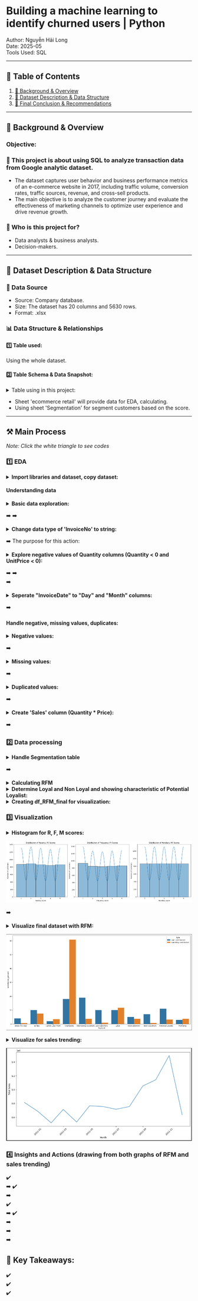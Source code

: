 # Building a machine learning to identify churned users | Python
Author: Nguyễn Hải Long  
Date: 2025-05  
Tools Used: SQL 

---

## 📑 Table of Contents  
1. [📌 Background & Overview](#-background--overview)  
2. [📂 Dataset Description & Data Structure](#-dataset-description--data-structure)  
3. [🔎 Final Conclusion & Recommendations](#-final-conclusion--recommendations)

---

## 📌 Background & Overview  

### Objective:
### 📖 This project is about using SQL to analyze transaction data from Google analytic dataset.  

- The dataset captures user behavior and business performance metrics of an e-commerce website in 2017, including traffic volume, conversion rates, traffic sources, revenue, and cross-sell products.  
- The main objective is to analyze the customer journey and evaluate the effectiveness of marketing channels to optimize user experience and drive revenue growth.  

### 👤 Who is this project for?  

- Data analysts & business analysts.  
- Decision-makers.

---

## 📂 Dataset Description & Data Structure  

### 📌 Data Source  
- Source: Company database.  
- Size: The dataset has 20 columns and 5630 rows.
- Format: .xlsx  

### 📊 Data Structure & Relationships  
#### 1️⃣ Table used: 
Using the whole dataset.  

#### 2️⃣ Table Schema & Data Snapshot:  
<details>
 <summary>Table using in this project:</summary>

| Field Name | Data Type |
|------------|-----------|
| CustomerID | int64 |
| Churn | int64 |
| Tenure | float64 |
| PreferredLoginDevice | object |
| CityTier | int64 |
| WarehouseToHome | float64 |
| PreferredPaymentMode | object |
| Gender | object |
| HourSpendOnApp | float64 |
| NumberOfDeviceRegistered | int64 |
| PreferredOrderCat | object |
| SatisfactionScore | int64 |
| MaritalStatus | object |
| NumberOfAddress | int64 |
| Complain | int64 |
| OrderAmountHikeFromlastYear | float64 |
| CouponUsed | float64 |
| OrderCount | float64 |
| DaySinceLastOrder | float64 |
| CashbackAmount | float64 |

</details>

- Sheet 'ecommerce retail' will provide data for EDA, calculating.  
- Using sheet 'Segmentation' for segment customers based on the score.

---

## ⚒️ Main Process  

*Note: Click the white triangle to see codes*  

### 1️⃣ EDA
<details>
 <summary><strong>Import libraries and dataset, copy dataset:</strong></summary>
  
  ```python

  !pip install category_encoders

  # import libraries
  import pandas as pd
  import numpy as np
  from google.colab import drive
  import math
  import category_encoders as ce
  from sklearn.model_selection import train_test_split
  from sklearn.preprocessing import MinMaxScaler
  from sklearn.linear_model import LogisticRegression
  from sklearn.ensemble import RandomForestClassifier
  from sklearn.metrics import balanced_accuracy_score
  from sklearn.metrics import confusion_matrix, ConfusionMatrixDisplay
  from sklearn.metrics import f1_score, recall_score, precision_score, accuracy_score
  from sklearn.model_selection import GridSearchCV
  from sklearn.metrics import mean_squared_error, r2_score
  from sklearn.decomposition import PCA
  from sklearn.cluster import KMeans
  from sklearn.metrics import silhouette_score
  import matplotlib.pyplot as plt
  import seaborn as sns
  
  # import excel files
  drive.mount('/content/drive')
  path = '/content/drive/MyDrive/DAC K34/Machine Learning/Final project/churn_prediction.xlsx'
  
  df = pd.read_excel(path)
  
  ```
</details>  

#### Understanding data    

<details>
 <summary><strong>Basic data exploration:</strong></summary>

 ```python
 df.head()
 
 # show rows and columns count
 print(f'Rows count: {df.shape[0]}\nColums count: {df.shape[1]}')
```

![]()

```python
 # show data type
 df.info()
```

![]()

```python
 # further checking on columns
 df.describe()
```

| | CustomerID | Churn | Tenure | CityTier | WarehouseToHome | HourSpendOnApp | NumberOfDeviceRegistered | SatisfactionScore | NumberOfAddress | Complain | OrderAmountHikeFromlastyear | CouponUsed | OrderCount | DaySinceLastOrder | CashbackAmount |
|------------|-----------|-----------|-----------|-----------|-----------|-----------|-----------|-----------|-----------|-----------|-----------|-----------|-----------|-----------|-----------|
| count | 5630 | 5630 | 5366 | 5630 | 5379 | 5375 | 5630 | 5630 | 5630 | 5630 | 5365 | 5374 | 5372 | 5323 | 5630 |
| mean | 52815.5 | 0.168384 | 10.189899 | 1.654707 | 15.639896 | 2.931535 | 3.688988 | 3.066785 | 4.214032 | 0.284902 | 15.707922 | 1.751023 | 3.008004 | 4.543491 | 177.223030 |
| std | 1625.385339 | 0.374240 | 8.557241 | 0.915389 | 8.531475 | 0.721926 | 1.023999 | 1.380194 | 2.583586 | 0.451408 | 3.675485 | 1.894621 | 2.939680 | 3.654433 | 49.207036 |
| min | 5001 | 0 | 0 | 1 | 5 | 0 | 1 | 1 | 1 | 0 | 11 | 0 | 1 | 0 | 0 |
| 25% | 51408.25 | 0 | 2 | 1 | 9 | 2 | 3 | 2 | 2 | 0 | 13 | 1 | 1 | 2 | 145.77 |
| 50% | 52815.5 | 0 |
| 75% | 54222.75 | 0 |
| max | 55630 | 0 |

```python
 # check null values
 df.isnull().sum()
 
 # checking unique values
 ## percentage of unique values
 num_unique = df.nunique().sort_values()
 print('---Percentage of unique values (%)---')
 print(100/num_unique)
 
 # check missing data
 missing_value = df.isnull().sum().sort_values(ascending = False)
 missing_percent = df.isnull().mean().sort_values(ascending = False)
 print('')
 print('---Number of missing values in each column---')
 print(missing_value)
 print('')
 print('---Percentage of missing values (%)---')
 if missing_percent.sum():
   print(missing_percent[missing_percent > 0] * 100)
 else:
   print('None')
 
 # check for duplicates
 ## show number of duplicated rows
 print('')
 print(f'Number of entirely duplicated rows: {df.duplicated().sum()}')
 ## show all duplicated rows
 df[df.duplicated()]
 ```

![](https://github.com/longnguyen0102/photo/blob/main/RFM_analysis-retail-python/RFM_analysis-retail-python_eda_1.png)  
![](https://github.com/longnguyen0102/photo/blob/main/RFM_analysis-retail-python/RFM_analysis-retail-python_eda_2.png)

</details>

➡️ 
➡️ 

<details>
 <summary><strong>Change data type of 'InvoiceNo' to string:</strong></summary>

 ```python
 # change data type of Invoice No to string
 df['InvoiceNo'] = df['InvoiceNo'].astype(str)
 ```

</details>

➡️ The purpose for this action:  

<details>
 <summary><strong>Explore negative values of Quantity columns (Quantity < 0 and UnitPrice < 0):</strong></summary>
  
 ```python
 # print out some rows where Quantity < 0
 print('Some rows have Quantity < 0')
 print(df[df['Quantity']<0].head())
 
 
 # further checking
 ## make a new column: True if InvoiceNo has 'C', False if InvoiceNo has no 'C'
 df['Cancellation'] = df['InvoiceNo'].str.contains('C')
 
 ## check InvoiceNo has 'C' and Quantity < 0
 print(df[(df['Cancellation'] == True) & (df['Quantity'] < 0)].head())
 print('asoidfbao',df['CustomerID'].isna().sum())
 
 ## check InvoiceNo has no 'C' and Quantity < 0
 print(df[(df['Cancellation'] == False) & (df['Quantity'] < 0)].head())
 ```

 ![](https://github.com/longnguyen0102/photo/blob/main/RFM_analysis-retail-python/RFM_analysis-retail-python_eda_3.png)

 ```python
 # print out some rows where Quantity < 0
 print('Some rows have UnitPrice < 0')
 print(df[df['UnitPrice'] < 0].head())
 ```

![](https://github.com/longnguyen0102/photo/blob/main/RFM_analysis-retail-python/RFM_analysis-retail-python_eda_4.png)
 
</details>

➡️ 
➡️   
➡️   

<details>
 <summary><strong>Seperate "InvoiceDate" to "Day" and "Month" columns:</strong></summary>
  
 ```python
 # seperate InvoiceDate to Day and Month columns
 df['Day'] = pd.to_datetime(df.InvoiceDate).dt.date
 df['Month'] = df['Day'].apply(lambda x: str(x)[:-3])
 df.head()
 ```

 ![](https://github.com/longnguyen0102/photo/blob/main/RFM_analysis-retail-python/RFM_analysis-retail-python_eda_5.png)

</details>

➡️   

#### Handle negative, missing values, duplicates:  

<details>
 <summary><strong>Negative values:</strong></summary>
  
 ```python
 # change data type
 df['StockCode'] = df['StockCode'].astype(str)
 df['Description'] = df['Description'].astype(str)
 df['CustomerID'] = df['CustomerID'].astype(str)
 df['Country'] = df['Country'].astype(str)
 
 # drop negative values in Quantity and UnitPrice column
 df = df[df['Quantity'] > 0]
 df = df[df['UnitPrice'] > 0]
 
 # drop InvoiceNo with C
 df = df[df['Cancellation'] == False]
 
 # replace NaN
 df = df.replace('nan', None)
 df = df.replace('Nan', None)
 
 df.info()
 ```

 ![](https://github.com/longnguyen0102/photo/blob/main/RFM_analysis-retail-python/RFM_analysis-retail-python_eda_6.png)

</details>

➡️   

<details>
 <summary><strong>Missing values:</strong></summary>
  
 ```python
 # show up some rows with missing values
 print('---Some rows with missing values---')
 df_null = df.isnull()
 rows_with_null = df_null.any(axis=1)
 df_with_null = df[rows_with_null]
 print(df_with_null.head(10))
 ```
 ![](https://github.com/longnguyen0102/photo/blob/main/RFM_analysis-retail-python/RFM_analysis-retail-python_eda_7.png)
 
 ```python
 # drop rows with CustomerID == None
 df_no_na = df.drop(df[df['CustomerID'].isnull()].index)
 df_no_na
 ```

 ![](https://github.com/longnguyen0102/photo/blob/main/RFM_analysis-retail-python/RFM_analysis-retail-python_eda_8.png)

</details>

➡️   

<details>
 <summary><strong>Duplicated values:</strong></summary>
  
 ```python
 # locate the values are not duplicated in the selected columns
 df_no_dup = df_no_na.loc[~df.duplicated(subset = ['InvoiceNo','StockCode','InvoiceDate','UnitPrice','CustomerID','Country'])].reset_index(drop=True).copy()
 
 # check an example of duplicate in InvoiceNo
 df_no_dup.query('InvoiceNo == "536365"')
 
 df_no_dup.query('InvoiceNo == "581587"')
 ```
 
 ![](https://github.com/longnguyen0102/photo/blob/main/RFM_analysis-retail-python/RFM_analysis-retail-python_eda_9.png)
 
 ```python
 # drop duplicates, keep the first row of subset
 df_main = df.drop_duplicates(subset=["InvoiceNo", "StockCode","InvoiceDate","CustomerID"], keep = 'first')
 
 df_main.head()
 ```

 ![](https://github.com/longnguyen0102/photo/blob/main/RFM_analysis-retail-python/RFM_analysis-retail-python_eda_10.png)

</details>

➡️   

<details>
 <summary><strong>Create 'Sales' column (Quantity * Price):</strong></summary>
  
 ```python
 # create Sales column (Quantity * UnitPrice)
 df_main['Sales'] = df_main.Quantity * df.UnitPrice
 
 # take max('Day') for recently interaction of customer
 last_day = df_main.Day.max()
 
 last_day
 df_main
 ```

 ![](https://github.com/longnguyen0102/photo/blob/main/RFM_analysis-retail-python/RFM_analysis-retail-python_eda_11.png)

</details>

➡️   

### 2️⃣ Data processing   

<details>
 <summary><strong>Handle Segmentation table</strong></summary>  

 ```python
 # import excel files with sheet name 'Segmentation'
 segmentation = pd.read_excel (path, sheet_name ='Segmentation')
 
 # copy dataframe
 df_seg = segmentation
 
 # transform Segmentation
 df_seg['RFM Score'] = df_seg['RFM Score'].str.split(',')
 df_seg = df_seg.explode('RFM Score').reset_index(drop=True)
 
 df_seg.head()
 ```

 ![data_processing_1](https://github.com/longnguyen0102/photo/blob/main/RFM_analysis-retail-python/RFM_analysis-retail-python_data_processing_1.png)  

</details>

➡️ 

<details>
 <summary><strong>Calculating RFM</strong></summary>
 
 ```python
 # determining Recency, Frequency, Monetary
 df_RFM = df_main.groupby('CustomerID').agg(
     Recency = ('Day', lambda x: last_day - x.max()),
     Frequency = ('CustomerID','count'),
     Monetary = ('Sales','sum'),
     Start_Date = ('Day','min')
 ).reset_index()
 
 df_RFM['Recency'] = df_RFM['Recency'].dt.days.astype('int16')
 # take opposite of Recency
 df_RFM['Reverse_Recency'] = -df_RFM['Recency']
 df_RFM['Start_Date'] = pd.to_datetime(df_RFM.Start_Date)
 
 # label R, F, M
 df_RFM['R'] = pd.qcut(df_RFM['Reverse_Recency'], 5, labels = range(1,6)).astype(str)
 df_RFM['F'] = pd.qcut(df_RFM['Frequency'], 5, labels = range(1,6)).astype(str)
 df_RFM['M'] = pd.qcut(df_RFM['Monetary'], 5, labels = range(1,6)).astype(str)
 df_RFM['RFM'] = df_RFM.R + df_RFM.F + df_RFM.M
 
 df_RFM.head()
 ```
 ![data_processing_2](https://github.com/longnguyen0102/photo/blob/main/RFM_analysis-retail-python/RFM_analysis-retail-python_data_processing_2.png)

 ```python
 # clear space
 df_seg['RFM Score'] = df_seg['RFM Score'].str.strip()
 
 # merge with Segementation for comparison
 df_RFM_final = df_RFM.merge(df_seg, how='left', left_on='RFM', right_on='RFM Score')
 
 df_RFM_final.head()
 ```

 ![data_processing_3](https://github.com/longnguyen0102/photo/blob/main/RFM_analysis-retail-python/RFM_analysis-retail-python_data_processing_3.png)

</details> 

<details>
 <summary><strong>Determine Loyal and Non Loyal and showing characteristic of Potential Loyalist:</strong></summary>

 ```python
 df_RFM_final['Loyal_Status'] = df_RFM_final['Segment'].apply(lambda x: 'Loyal' if x in ('Loyal','Potential Loyalist') else 'Non Loyal')

 df_RFM_final.head()
 ```

 ![data_processing_4](https://github.com/longnguyen0102/photo/blob/main/RFM_analysis-retail-python/RFM_analysis-retail-python_data_processing_4.png)

➡️ Determining "Loyal" and "Non Loyal" state based on Segmentation table.

</details>

<details>
 <summary><strong>Creating df_RFM_final for visualization:</strong></summary>
 
 ```python
 # Average of Quantity and Sales according to CustomerID
 df_potential_average = df_main.groupby('CustomerID').agg(
     Quantity_Average = ('Quantity','mean'),
     Sales_Average = ('Sales','mean')
 ).reset_index()
 
 df_potential_average.head()
 ```

 ![data_processing_5](https://github.com/longnguyen0102/photo/blob/main/RFM_analysis-retail-python/RFM_analysis-retail-python_data_processing_5.png)

 ```python
 # First Sales and Quantity according to CustomerID
 ## base on InvoiceDate to get first order -> Quantity, Sales
 df_main['Ranking'] = df_main.groupby('CustomerID')['InvoiceDate'].rank(method = 'first')
 df_potential_first = df_main[df_main.Ranking == 1][['CustomerID','Quantity','Sales']]
 df_potential_first = df_potential_first.rename(columns={'Quantity':'First_Quantity','Sales':'First_Sales'})
 
 df_potential_first.head()
 ```
 
 ![data_processing_6](https://github.com/longnguyen0102/photo/blob/main/RFM_analysis-retail-python/RFM_analysis-retail-python_data_processing_6.png)

 ```python
 # merge all
 df_RFM_final = df_RFM_final.merge(df_potential_average, how = 'left', on = 'CustomerID')
 df_RFM_final = df_RFM_final.merge(df_potential_first, how = 'left', on = 'CustomerID')
 
 df_RFM_final.head()
 ```
</details>

### 3️⃣ Visualization  

<details>
 <summary><strong>Histogram for R, F, M scores:</strong></summary>

 ```python
 # Histograms for R, F, and M scores
 fig, axes = plt.subplots(1, 3, figsize=(18, 6))
 
 # Convert R, F, and M columns to integer type for correct ordering
 df_RFM_final['R_int'] = df_RFM_final['R'].astype(int)
 df_RFM_final['F_int'] = df_RFM_final['F'].astype(int)
 df_RFM_final['M_int'] = df_RFM_final['M'].astype(int)
 
 
 sns.histplot(data=df_RFM_final, x='R_int', ax=axes[0], kde=True, discrete=True)
 axes[0].set_title('Distribution of Recency (R) Scores')
 axes[0].set_xlabel('Recency Score')
 axes[0].set_ylabel('Number of Customers')
 axes[0].set_xticks(range(1, 6)) # Set explicit tick locations
 
 sns.histplot(data=df_RFM_final, x='F_int', ax=axes[1], kde=True, discrete=True)
 axes[1].set_title('Distribution of Frequency (F) Scores')
 axes[1].set_xlabel('Frequency Score')
 axes[1].set_ylabel('Number of Customers')
 axes[1].set_xticks(range(1, 6)) # Set explicit tick locations
 
 sns.histplot(data=df_RFM_final, x='M_int', ax=axes[2], kde=True, discrete=True)
 axes[2].set_title('Distribution of Monetary (M) Scores')
 axes[2].set_xlabel('Monetary Score')
 axes[2].set_ylabel('Number of Customers')
 axes[2].set_xticks(range(1, 6)) # Set explicit tick locations
 
 
 plt.tight_layout()
 plt.show()
 ```
</details>

![](https://github.com/longnguyen0102/photo/blob/main/RFM_analysis-retail-python/RFM_analysis-retail-python_visualization_R_F_M.png)

➡️   

<details>
 <summary><strong>Visualize final dataset with RFM:</strong></summary>

 ```python
 # Visualize spending amount and number of user according to Segment.
 user_by_segment = df_RFM_final[['Segment','CustomerID']].groupby(['Segment']).count().reset_index()
 user_by_segment = user_by_segment.rename(columns = {'CustomerID':'user_volume'})
 user_by_segment['contribution_percent'] = round(user_by_segment['user_volume'] / user_by_segment['user_volume'].sum() * 100)
 user_by_segment['type'] = 'user contribution'
 
 spending_by_segment = df_RFM_final[['Segment','Monetary']].groupby(['Segment']).sum().reset_index()
 spending_by_segment = spending_by_segment.rename(columns = {'Monetary':'spending'})
 spending_by_segment['contribution_percent'] = spending_by_segment['spending'] / spending_by_segment['spending'].sum() * 100
 spending_by_segment['type'] = 'spending contribution'
 
 segment_agg = pd.concat([user_by_segment, spending_by_segment])
 
 plt.figure(figsize=(20, 10))
 sns.barplot(segment_agg, x='Segment', y='contribution_percent', hue='type')
 plt.title='Spending amount and number of user according to Segment'
 
 plt.show()
 ```
</details>

![](https://github.com/longnguyen0102/photo/blob/main/RFM_analysis-retail-python/RFM_analysis-retail-python_visualization.png)

<details>
 <summary><strong>Visualize for sales trending:</strong></summary>

 ```python
 monthly_sales = df_main.groupby('Month')['Sales'].sum().reset_index()
 
 # Convert Month to datetime for proper sorting
 monthly_sales['Month'] = pd.to_datetime(monthly_sales['Month'])
 
 # Sort by month
 monthly_sales = monthly_sales.sort_values('Month')
 
 # Visualize the sales trend over time
 plt.figure(figsize=(12, 6))
 sns.lineplot(data=monthly_sales, x='Month', y='Sales')
 plt.xlabel('Month')
 plt.ylabel('Total Sales')
 plt.xticks(rotation=45)
 plt.tight_layout()
 plt.show()
 ```
</details>

![](https://github.com/longnguyen0102/photo/blob/main/RFM_analysis-retail-python/RFM_analysis-retail-python_visualization_sales_trending.png)

### 4️⃣ Insights and Actions (drawing from both graphs of RFM and sales trending)  

✔️   
➡️ 
✔️   
➡️  
✔️   
➡️ 
✔️   
➡️   
➡️   
➡️   

## 📌 Key Takeaways:  
✔️  
✔️   
✔️  
